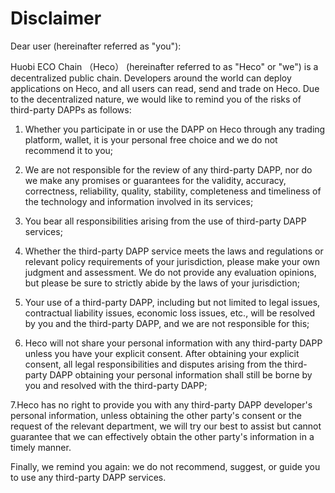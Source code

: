 # Disclaimer

Dear user (hereinafter referred as "you"):

Huobi ECO Chain （Heco） (hereinafter referred to as "Heco" or "we") is a decentralized public chain. Developers around the world can deploy applications on Heco, and all users can read, send and trade on Heco. Due to the decentralized nature, we would like to remind you of the risks of third-party DAPPs as follows:

  1. Whether you participate in or use the DAPP on Heco through any trading platform, wallet, it is your personal free choice and we do not recommend it to you;

  2. We are not responsible for the review of any third-party DAPP, nor do we make any promises or guarantees for the validity, accuracy, correctness, reliability, quality, stability, completeness and timeliness of the technology and information involved in its services;

  3. You bear all responsibilities arising from the use of third-party DAPP services;

  4. Whether the third-party DAPP service meets the laws and regulations or relevant policy requirements of your jurisdiction, please make your own judgment and assessment. We do not provide any evaluation opinions, but please be sure to strictly abide by the laws of your jurisdiction;

  5. Your use of a third-party DAPP, including but not limited to legal issues, contractual liability issues, economic loss issues, etc., will be resolved by you and the third-party DAPP, and we are not responsible for this;

  6. Heco will not share your personal information with any third-party DAPP unless you have your explicit consent. After obtaining your explicit consent, all legal responsibilities and disputes arising from the third-party DAPP obtaining your personal information shall still be borne by you and resolved with the third-party DAPP;
  
  7.Heco has no right to provide you with any third-party DAPP developer's personal information, unless obtaining the other party's consent or the request of the relevant department, we will try our best to assist but cannot guarantee that we can effectively obtain the other party's information in a timely manner.

Finally, we remind you again: we do not recommend, suggest, or guide you to use any third-party DAPP services.



